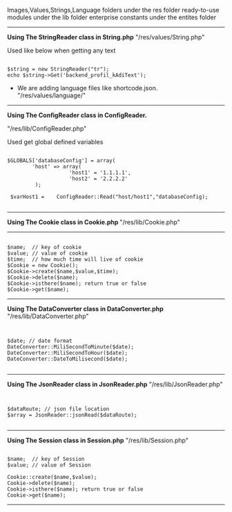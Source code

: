 

Images,Values,Strings,Language folders  under the res folder 
ready-to-use modules   under the lib folder
enterprise constants   under the entites folder

--------------
<b>Using The StringReader class in String.php</b> "/res/values/String.php"

Used like below when getting any text 
<pre><code>
$string = new StringReader("tr");
echo $string->Get('backend_profil_kAdiText');
</pre></code>

- We are adding language files like shortcode.json. "/res/values/language/"


--------------

<b>Using The ConfigReader class in ConfigReader. </b> 

"/res/lib/ConfigReader.php"

Used get global defined variables
<pre><code>
$GLOBALS['databaseConfig'] = array(
        'host' => array(
                    'host1' = '1.1.1.1',
                    'host2' = '2.2.2.2'
         );
         
 $varHost1 =    ConfigReader::Read("host/host1","databaseConfig);
       
</pre></code>

--------------

<b> Using The Cookie class in Cookie.php </b> "/res/lib/Cookie.php"

--------------
<pre><code>
$name;  // key of cookie 
$value; // value of cookie
$time;  // how much time will live of cookie
$Cookie = new Cookie();
$Cookie->create($name,$value,$time);
$Cookie->delete($name);
$Cookie->isthere($name); return true or false
$Cookie->get($name);
</pre></code>


--------------

<b>Using The DataConverter class in DataConverter.php</b> "/res/lib/DataConverter.php"
<pre><code>

$date; // date format
DateConverter::MiliSecondToMinute($date);
DateConverter::MiliSecondToHour($date);
DateConverter::DateToMilisecond($date);

</pre></code>

--------------

<b>Using The JsonReader class in JsonReader.php</b> "/res/lib/JsonReader.php"
<pre><code>

$dataRoute; // json file location
$array = JsonReader::jsonRead($dataRoute); 

</pre></code>

--------------
<b>Using The Session class in Session.php</b> "/res/lib/Session.php"
<pre><code>
$name;  // key of Session 
$value; // value of Session

Cookie::create($name,$value);
Cookie->delete($name);
Cookie->isthere($name); return true or false
Cookie->get($name);
</pre></code>

--------------
